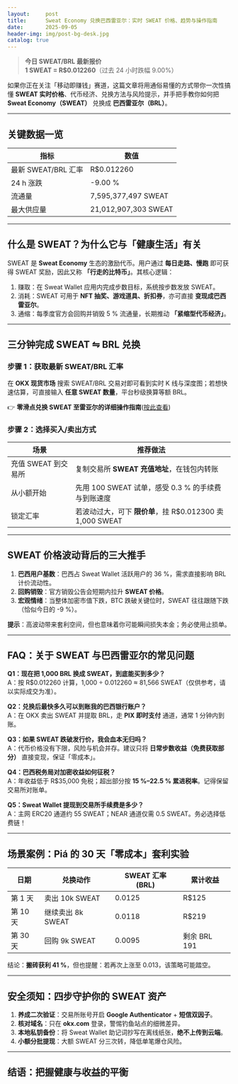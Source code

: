 ```yaml
---
layout:     post
title:      Sweat Economy 兑换巴西雷亚尔：实时 SWEAT 价格、趋势与操作指南
date:       2025-09-05
header-img: img/post-bg-desk.jpg
catalog: true
---
```


> **今日 SWEAT/BRL 最新报价**  
> **1 SWEAT = R$0.012260**（过去 24 小时跌幅 9.00%）  

如果你正在关注「移动即赚钱」赛道，这篇文章将用通俗易懂的方式带你一次性搞懂 **SWEAT 实时价格**、代币经济、兑换方法与风险提示，并手把手教你如何把 **Sweat Economy（SWEAT）** 兑换成 **巴西雷亚尔（BRL）**。

---

## 关键数据一览

| 指标 | 数值 |
|---|---|
| 最新 SWEAT/BRL 汇率 | R$0.012260 |
| 24 h 涨跌 | -9.00 % |
| 流通量 | 7,595,377,497 SWEAT |
| 最大供应量 | 21,012,907,303 SWEAT |

---

## 什么是 SWEAT？为什么它与「健康生活」有关

SWEAT 是 **Sweat Economy** 生态的激励代币。用户通过 **每日走路、慢跑** 即可获得 SWEAT 奖励，因此又称 **「行走的比特币」**。其核心逻辑：

1. 赚取：在 Sweat Wallet 应用内完成步数目标，系统按步数发放 SWEAT。  
2. 消耗：SWEAT 可用于 **NFT 抽奖、游戏道具、折扣券**，亦可直接 **变现成巴西雷亚尔**。  
3. 通缩：每季度官方会回购并销毁 5 % 流通量，长期推动 **「紧缩型代币经济」**。

---

## 三分钟完成 SWEAT ⇋ BRL 兑换

### 步骤 1：获取最新 SWEAT/BRL 汇率
在 **OKX 现货市场** 搜索 SWEAT/BRL 交易对即可看到实时 K 线与深度图；若想快速估算，可直接输入 **任意 SWEAT 数量**，平台秒级换算等额 BRL。  

👉 **零滑点兑换 SWEAT 至雷亚尔的详细操作指南**([按此查看](https://okxdog.com/))

### 步骤 2：选择买入/卖出方式

| 场景 | 推荐做法 |
|---|---|
| 充值 SWEAT 到交易所 | 复制交易所 **SWEAT 充值地址**，在钱包内转账 |
| 从小额开始 | 先用 100 SWEAT 试单，感受 0.3 % 的手续费与到账速度 |
| 锁定汇率 | 若波动过大，可下 **限价单**，挂 R$0.012300 卖 1,000 SWEAT |

---

## SWEAT 价格波动背后的三大推手

1. **巴西用户基数**：巴西占 Sweat Wallet 活跃用户的 36 %，需求直接影响 BRL 计价流动性。  
2. **回购销毁**：官方销毁公告会短期内拉升 **SWEAT 价格**。  
3. **宏观情绪**：当整体加密市值下跌，BTC 跌破关键位时，SWEAT 往往跟随下跌（恰似今日的 -9 %）。  

**提示**：高波动带来套利空间，但也意味着你可能瞬间损失本金；务必使用止损单。

---

## FAQ：关于 SWEAT 与巴西雷亚尔的常见问题

**Q1：现在把 1,000 BRL 换成 SWEAT，到底能买到多少？**  
A：按 R$0.012260 计算，1,000 ÷ 0.012260 ≈ 81,566 SWEAT（仅供参考，请以实际成交为准）。

**Q2：兑换后最快多久可以到账我的巴西银行账户？**  
A：在 OKX 卖出 SWEAT 并提取 BRL，走 **PIX 即时支付** 通道，通常 1 分钟内到账。

**Q3：如果 SWEAT 跌破发行价，我会血本无归吗？**  
A：代币价格没有下限，风险与机会并存。建议只将 **日常步数收益（免费获取部分）** 直接变现，保证「零成本」。

**Q4：巴西税务局对加密收益如何征税？**  
A：年收益低于 R$35,000 免税；超出部分按 **15 %–22.5 % 累进税率**。记得保留交易所对账单。

**Q5：Sweat Wallet 提现到交易所手续费是多少？**  
A：主网 ERC20 通道约 55 SWEAT；NEAR 通道仅需 0.5 SWEAT。务必选择低费链！

---

## 场景案例：Piá 的 30 天「零成本」套利实验

| 日期 | 兑换动作 | SWEAT 汇率 (BRL) | 累计收益 |
|---|---|---|---|
| 第 1 天 | 卖出 10k SWEAT | 0.0125 | R$125 |
| 第 10 天 | 继续卖出 8k SWEAT | 0.0118 | R$219 |
| 第 30 天 | 回购 9k SWEAT | 0.0095 | 剩余 BRL 191 |

结论：**搬砖获利 41 %**，但也提醒：若再次上涨至 0.013，该策略可能踏空。

---

## 安全须知：四步守护你的 SWEAT 资产

1. **养成二次验证**：交易所账号开启 **Google Authenticator** + **短信双因子**。  
2. **核对域名**：只在 **okx.com** 登录，警惕钓鱼站点的细微差异。  
3. **本地私钥备份**：将 Sweat Wallet 助记词抄写在离线纸张，**绝不上传到云端**。  
4. **小额分批提现**：大额 SWEAT 分三次转，降低单笔爆仓风险。  

---

## 结语：把握健康与收益的平衡